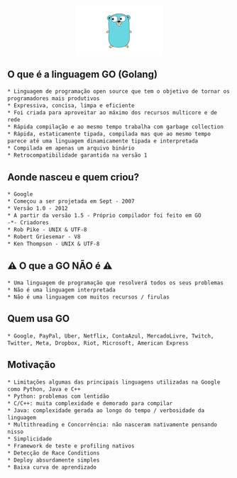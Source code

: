 <div style="display: flex; justify-content: center;">
  <img src="https://raw.githubusercontent.com/10Pines/ghost-storage/master/2018/03/golang.png" width="200">
</div>

## O que é a linguagem GO (Golang)
    * Linguagem de programação open source que tem o objetivo de tornar os programadores mais produtivos
    * Expressiva, concisa, limpa e eficiente 
    * Foi criada para aproveitar ao máximo dos recursos multicore e de rede
    * Rápida compilação e ao mesmo tempo trabalha com garbage collection
    * Rápida, estaticamente tipada, compilada mas que ao mesmo tempo parece até uma linguagem dinamicamente tipada e interpretada
    * Compilada em apenas um arquivo binário
    * Retrocompatibilidade garantida na versão 1

## Aonde nasceu e quem criou?
    * Google
    * Começou a ser projetada em Sept - 2007
    * Versão 1.0 - 2012
    * A partir da versão 1.5 - Próprio compilador foi feito em GO
    -*- Criadores 
    * Rob Pike - UNIX & UTF-8
    * Robert Griesemar - V8
    * Ken Thompson - UNIX & UTF-8

## ⚠️ O que a GO NÃO é ⚠️
    * Uma linguagem de programação que resolverá todos os seus problemas
    * Não é uma linguagem interpretada
    * Não é uma linguagem com muitos recursos / firulas

## Quem usa GO
    * Google, PayPal, Uber, Netflix, ContaAzul, MercadoLivre, Twitch, Twitter, Meta, Dropbox, Riot, Microsoft, American Express

## Motivação
    * Limitações algumas das principais linguagens utilizadas na Google como Python, Java e C++
    * Python: problemas com lentidão
    * C/C++: muita complexidade e demorado para compilar
    * Java: complexidade gerada ao longo do tempo / verbosidade da linguagem
    * Multithreading e Concorrência: não nasceram nativamente pensando nisso
    * Simplicidade
    * Framework de teste e profiling nativos
    * Detecção de Race Conditions
    * Deploy absurdamente simples
    * Baixa curva de aprendizado